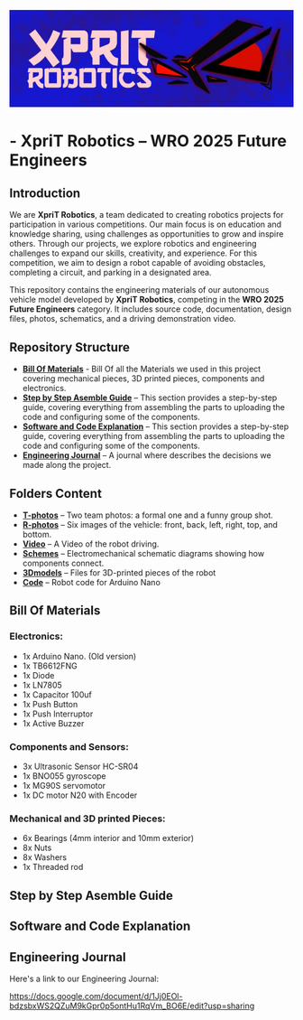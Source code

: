 ![Logo](t-photos/XpriT_Robotics_Logo.jpg)
# - XpriT Robotics – WRO 2025 Future Engineers
## Introduction

We are **XpriT Robotics**, a team dedicated to creating robotics projects for participation in various competitions. Our main focus is on education and knowledge sharing, using challenges as opportunities to grow and inspire others. 
Through our projects, we explore robotics and engineering challenges to expand our skills, creativity, and experience.
For this competition, we aim to design a robot capable of avoiding obstacles, completing a circuit, and parking in a designated area.

This repository contains the engineering materials of our autonomous vehicle model developed by **XpriT Robotics**, competing in the **WRO 2025 Future Engineers** category. It includes source code, documentation, design files, photos, schematics, and a driving demonstration video.

## Repository Structure

* [**Bill Of Materials**](#bill-of-materials) - Bill Of all the Materials we used in this project covering mechanical pieces, 3D printed pieces, components and electronics.
* [**Step by Step Asemble Guide**](#step-by-step-asemble-guide) – This section provides a step-by-step guide, covering everything from assembling the parts to uploading the code and configuring some of the components.
* [**Software and Code Explanation**](#software-and-code-explanation) – This section provides a step-by-step guide, covering everything from assembling the parts to uploading the code and configuring some of the components.
* [**Engineering Journal**](#engineering-journal) – A journal where describes the decisions we made along the project.

## Folders Content
* [**T-photos**](#t-photos/) – Two team photos: a formal one and a funny group shot.
* [**R-photos**](#r-photos/) – Six images of the vehicle: front, back, left, right, top, and bottom.
* [**Video**](#videos/) – A Video of the robot driving.
* [**Schemes**](#schemes/) – Electromechanical schematic diagrams showing how components connect. 
* [**3Dmodels**](#3Dmodels/) – Files for 3D-printed pieces of the robot
* [**Code**](#code/) – Robot code for Arduino Nano

## Bill Of Materials
### Electronics:
* 1x Arduino Nano. (Old version)
* 1x TB6612FNG
* 1x Diode
* 1x LN7805
* 1x Capacitor 100uf
* 1x Push Button
* 1x Push Interruptor
* 1x Active Buzzer

### Components and Sensors:
* 3x Ultrasonic Sensor HC-SR04
* 1x BNO055 gyroscope
* 1x MG90S servomotor
* 1x DC motor N20 with Encoder
### Mechanical and 3D printed Pieces:
* 6x Bearings (4mm interior and 10mm exterior)
* 8x Nuts
* 8x Washers
* 1x Threaded rod

## Step by Step Asemble Guide



## Software and Code Explanation



## Engineering Journal

Here's a link to our Engineering Journal:

https://docs.google.com/document/d/1Jj0EOl-bdzsbxWS2QZuM9kGpr0p5ontHu1RqVm_BO6E/edit?usp=sharing